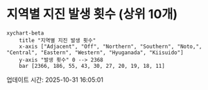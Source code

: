 # 지역별 지진 발생 횟수 (상위 10개)

```mermaid
xychart-beta
    title "지역별 지진 발생 횟수"
    x-axis ["Adjacent", "Off", "Northern", "Southern", "Noto,", "Central", "Eastern", "Western", "Hyuganada", "Kiisuido"]
    y-axis "발생 횟수" 0 --> 2368
    bar [2366, 186, 55, 43, 30, 27, 20, 19, 18, 11]
```

업데이트 시간: 2025-10-31 16:05:01
